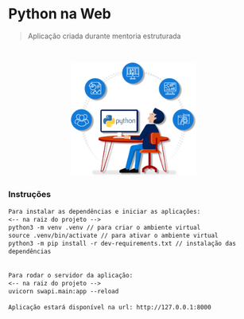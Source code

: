 # Python na Web
> Aplicação criada durante mentoria estruturada

<br />
<p align="center">
  <img src="./image/python_web.png" width="50%" alt="Python Web"/>
</p>

### Instruções

```
Para instalar as dependências e iniciar as aplicações:
<-- na raiz do projeto -->
python3 -m venv .venv // para criar o ambiente virtual
source .venv/bin/activate // para ativar o ambiente virtual
python3 -m pip install -r dev-requirements.txt // instalação das dependências


Para rodar o servidor da aplicação:
<-- na raiz do projeto -->
uvicorn swapi.main:app --reload

Aplicação estará disponível na url: http://127.0.0.1:8000 
```

<!-- <br /> -->

<!-- ### Endpoints

| Endpoints | URL |
|---|---|
| `admin` | `http://127.0.0.1:8000/admin/` |
| `api` | `http://127.0.0.1:8000/api/` |


No endpoint `/api` contém as seguintes rotas:

```
{
    "users": "http://127.0.0.1:8000/api/users/",
    "tasks": "http://127.0.0.1:8000/api/tasks/"
}
``` -->